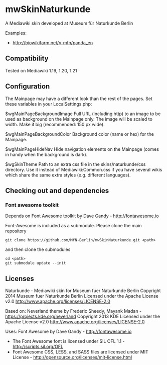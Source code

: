 ﻿# mwSkinNaturkunde
A Mediawiki skin developed at Museum für Naturkunde Berlin

Examples:

* http://biowikifarm.net/v-mfn/panda_en

## Compatibility 
Tested on Mediawiki 1.19, 1.20, 1.21

## Configuration
The Mainpage may have a different look than the rest of the pages. Set these variables in your LocalSettings.php:

$wgMainPageBackgroundImage
Full URL (including http) to an image to be used as background on the Mainpage only. 
The image will be scaled to width. Make it big (recommended: 150 px wide).

$wgMainPageBackgroundColor
Background color (name or hex) for the Mainpage.

$wgMainPageHideNav
Hide navigation elements on the Mainpage (comes in handy when the background is dark).

$wgSkinTheme
Path to an extra css file in the skins/naturkunde/css directory. 
Use it instead of Mediawiki:Common.css if you have several wikis which share the same extra styles (e.g. different languages).

## Checking out and dependencies
### Font awesome toolkit
Depends on Font Awesome toolkit by Dave Gandy - http://fontawesome.io

Font-Awesome is included as a submodule. Please clone the main repository
```
git clone https://github.com/MfN-Berlin/mwSkinNaturkunde.git <path>
```

and then clone the submodules
```
cd <path>
git submodule update --init
```

## Licenses
Naturkunde - Mediawiki skin for Museum fuer Naturkunde Berlin
Copyright 2014 Museum fuer Naturkunde Berlin
Licensed under the Apache License v2.0
http://www.apache.org/licenses/LICENSE-2.0

Based on: 
Neverland theme by Frederic Sheedy, Mayank Madan - https://projects.kde.org/neverland
Copyright 2013 KDE
Licensed under the Apache License v2.0
http://www.apache.org/licenses/LICENSE-2.0

Uses: 
Font Awesome by Dave Gandy - http://fontawesome.io
 - The Font Awesome font is licensed under SIL OFL 1.1 -
   http://scripts.sil.org/OFL
 - Font Awesome CSS, LESS, and SASS files are licensed under MIT License -
   http://opensource.org/licenses/mit-license.html


